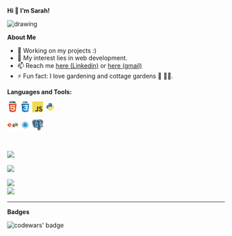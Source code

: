 

**Hi 👋 I’m Sarah!** 

<img src="https://i.imgur.com/R0fW6fb.gif" alt="drawing" width="200"/>

**About Me**

- 🔭 Working on my projects :)
- 🤔 My interest lies in web development.
- 📫 Reach me [here (Linkedin)](https://www.linkedin.com/in/sarah-so-dev/) or [here (gmail) ](https://mail.google.com/mail/?)
- ⚡ Fun fact: I love gardening and cottage gardens 🌱 👵🏻.

**Languages and Tools:**

<code><img height="25" src="https://raw.githubusercontent.com/github/explore/80688e429a7d4ef2fca1e82350fe8e3517d3494d/topics/html/html.png"></code>
<code><img height="25" src="https://raw.githubusercontent.com/github/explore/80688e429a7d4ef2fca1e82350fe8e3517d3494d/topics/css/css.png"></code>
<code><img height="25" src="https://raw.githubusercontent.com/github/explore/80688e429a7d4ef2fca1e82350fe8e3517d3494d/topics/javascript/javascript.png"></code>
<code><img height="25" src="https://raw.githubusercontent.com/github/explore/80688e429a7d4ef2fca1e82350fe8e3517d3494d/topics/python/python.png"></code>

<code><img height="25" src="https://raw.githubusercontent.com/github/explore/80688e429a7d4ef2fca1e82350fe8e3517d3494d/topics/git/git.png"></code>
<code><img height="25" src="https://raw.githubusercontent.com/github/explore/80688e429a7d4ef2fca1e82350fe8e3517d3494d/topics/webpack/webpack.png"></code>
<code><img height="25" src="https://raw.githubusercontent.com/github/explore/80688e429a7d4ef2fca1e82350fe8e3517d3494d/topics/postgresql/postgresql.png"></code>

<br/>

![](https://github-readme-stats.vercel.app/api?username=ssarahs-lab&theme=nord&hide_border=false&include_all_commits=true&count_private=true)<br/>

![](https://github-readme-streak-stats.herokuapp.com/?user=ssarahs-lab&theme=nord&hide_border=false)<br/>

![](https://github-readme-stats.vercel.app/api/top-langs/?username=ssarahs-lab&theme=nord&hide_border=false&include_all_commits=true&count_private=false&layout=compact) <br/>
![](https://visitcount.itsvg.in/api?id=ssarahs-lab&icon=0&color=12)


----


<!---
ssarahs-lab/ssarahs-lab is a ✨ special ✨ repository because its `README.md` (this file) appears on your GitHub profile.
You can click the Preview link to take a look at your changes.
--->

**Badges** 
<br/>

<img src="https://www.codewars.com/users/ssarahs/badges/micro" alt="codewars' badge">

